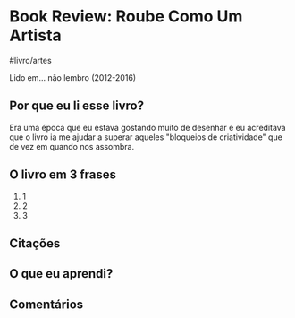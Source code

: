 # Book Review: Roube Como Um Artista

#livro/artes

Lido em... não lembro (2012-2016)

## Por que eu li esse livro?

Era uma época que eu estava gostando muito de desenhar e eu acreditava que o livro ia me ajudar a superar aqueles "bloqueios de criatividade" que de vez em quando nos assombra.

## O livro em 3 frases

1. 1
2. 2
3. 3

## Citações

## O que eu aprendi?

## Comentários
